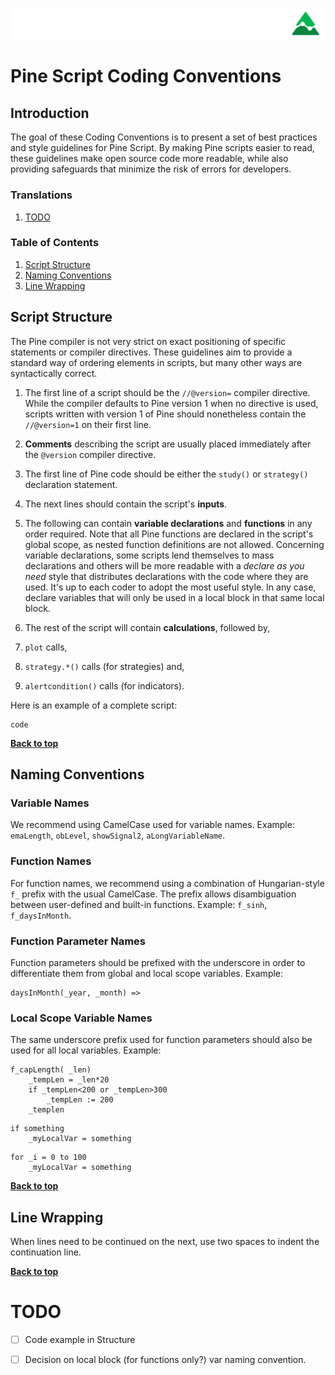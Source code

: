 
![logo](../../images/pinelong.png "Pine")

# Pine Script Coding Conventions

## Introduction

The goal of these Coding Conventions is to present a set of best practices and style guidelines for Pine Script. By making Pine scripts easier to read, these guidelines make open source code more readable, while also providing safeguards that minimize the risk of errors for developers.

### Translations

1. [TODO](#)

### Table of Contents

1. [Script Structure](#script-structure)
1. [Naming Conventions](#naming-conventions)
1. [Line Wrapping](#line-wrapping)

## Script Structure

The Pine compiler is not very strict on exact positioning of specific statements or compiler directives. These guidelines aim to provide a standard way of ordering elements in scripts, but many other ways are syntactically correct.

1. The first line of a script should be the `//@version=` compiler directive. While the compiler defaults to Pine version 1 when no directive is used, scripts written with version 1 of Pine should nonetheless contain the `//@version=1` on their first line.

1. **Comments** describing the script are usually placed immediately after the `@version` compiler directive.

1. The first line of Pine code should be either the `study()` or `strategy()` declaration statement.

1. The next lines should contain the script's **inputs**.

1. The following can contain **variable declarations** and **functions** in any order required. Note that all Pine functions are declared in the script's global scope, as nested function definitions are not allowed. Concerning variable declarations, some scripts lend themselves to mass declarations and others will be more readable with a *declare as you need* style that distributes declarations with the code where they are used. It's up to each coder to adopt the most useful style. In any case, declare variables that will only be used in a local block in that same local block.

1. The rest of the script will contain **calculations**, followed by,

1. `plot` calls,
1. `strategy.*()` calls (for strategies) and,
1. `alertcondition()` calls (for indicators).

Here is an example of a complete script:

```
code
```

**[Back to top](#table-of-contents)**

## Naming Conventions

### Variable Names

We recommend using CamelCase used for variable names. Example: `emaLength`, `obLevel`, `showSignal2`, `aLongVariableName`.

### Function Names

For function names, we recommend using a combination of Hungarian-style `f_` prefix with the usual CamelCase. The prefix allows disambiguation between user-defined and built-in functions. Example: `f_sinh`, `f_daysInMonth`.

### Function Parameter Names

Function parameters should be prefixed with the underscore in order to differentiate them from global and local scope variables. Example:
```
daysInMonth(_year, _month) =>
```

### Local Scope Variable Names

The same underscore prefix used for function parameters should also be used for all local variables. Example:
```
f_capLength( _len)
    _tempLen = _len*20
    if _tempLen<200 or _tempLen>300
        _tempLen := 200
    _templen
```
```
if something
    _myLocalVar = something
```
```
for _i = 0 to 100
    _myLocalVar = something
```

**[Back to top](#table-of-contents)**

## Line Wrapping

When lines need to be continued on the next, use two spaces to indent the continuation line.

**[Back to top](#table-of-contents)**

# TODO

- [ ] Code example in Structure
- [ ] Decision on local block (for functions only?) var naming convention.


